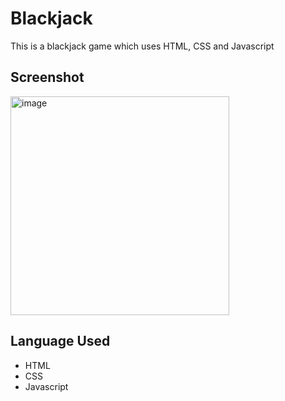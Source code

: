# Blackjack

 This is a blackjack game which uses HTML, CSS and Javascript

## Screenshot

<img width="350" alt="image" src="https://github.com/TobiA34/Blackjack/assets/36420903/32b945d5-555e-40e3-9208-9ea1e4cb0d3a">

## Language Used
- HTML
- CSS
- Javascript
  
